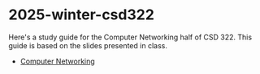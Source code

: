 # 2025-winter-csd322

Here's a study guide for the Computer Networking half of CSD 322. This guide is based on the slides presented in class. 

- [Computer Networking](networking/overview)